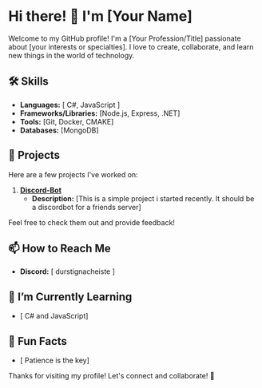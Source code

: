 # Hi there! 👋 I'm [Your Name]

Welcome to my GitHub profile! I'm a [Your Profession/Title] passionate about [your interests or specialties]. I love to create, collaborate, and learn new things in the world of technology.

## 🛠 Skills

- **Languages:** [ C#, JavaScript ]
- **Frameworks/Libraries:** [Node.js, Express, .NET]
- **Tools:** [Git, Docker, CMAKE]
- **Databases:** [MongoDB]

## 🌟 Projects

Here are a few projects I've worked on:

1. **[Discord-Bot](https://github.com/programmernb-ctrl/Discord-Bot)**
   - **Description:** [This is a simple project i started recently. It should be a discordbot for a friends server]

Feel free to check them out and provide feedback!

## 📫 How to Reach Me

- **Discord:** [ durstignacheiste ]

## 🌱 I’m Currently Learning

- [ C# and JavaScript]

## 🔗 Fun Facts

- [ Patience is the key]

Thanks for visiting my profile! Let's connect and collaborate! 🚀
